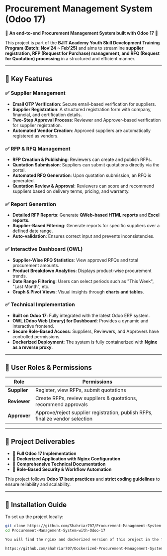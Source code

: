 # **Procurement Management System (Odoo 17)**
🚀 **An end-to-end Procurement Management System built with Odoo 17** 🚀  

This project is part of the **BJIT Academy Youth Skill Development Training Program (Batch: Nov’24 ~ Feb’25)** and aims to streamline **supplier registration, RFP (Request for Purchase) management, and RFQ (Request for Quotation) processing** in a structured and efficient manner.

---

## **🔹 Key Features**
### ✅ **Supplier Management**
- **Email OTP Verification**: Secure email-based verification for suppliers.
- **Supplier Registration**: A structured registration form with company, financial, and certification details.
- **Two-Step Approval Process**: Reviewer and Approver-based verification for supplier registration.
- **Automated Vendor Creation**: Approved suppliers are automatically registered as vendors.

### ✅ **RFP & RFQ Management**
- **RFP Creation & Publishing**: Reviewers can create and publish RFPs.
- **Quotation Submission**: Suppliers can submit quotations directly via the portal.
- **Automated RFQ Generation**: Upon quotation submission, an RFQ is generated.
- **Quotation Review & Approval**: Reviewers can score and recommend suppliers based on delivery terms, pricing, and warranty.

### ✅ **Report Generation**
- **Detailed RFP Reports**: Generate **QWeb-based HTML reports** and **Excel reports**.
- **Supplier-Based Filtering**: Generate reports for specific suppliers over a defined date range.
- **Auto-validation**: Ensures correct input and prevents inconsistencies.

### ✅ **Interactive Dashboard (OWL)**
- **Supplier-Wise RFQ Statistics**: View approved RFQs and total procurement amounts.
- **Product Breakdown Analytics**: Displays product-wise procurement trends.
- **Date Range Filtering**: Users can select periods such as "This Week", "Last Month", etc.
- **Graph & Pivot Views**: Visual insights through **charts and tables**.

### ✅ **Technical Implementation**
- **Built on Odoo 17**: Fully integrated with the latest Odoo ERP system.
- **OWL (Odoo Web Library) for Dashboard**: Provides a dynamic and interactive frontend.
- **Secure Role-Based Access**: Suppliers, Reviewers, and Approvers have controlled permissions.
- **Dockerized Deployment**: The system is fully containerized with **Nginx as a reverse proxy**.

---

## **🔹 User Roles & Permissions**
| **Role**    | **Permissions** |
|------------|---------------|
| **Supplier** | Register, view RFPs, submit quotations |
| **Reviewer** | Create RFPs, review suppliers & quotations, recommend approvals |
| **Approver** | Approve/reject supplier registration, publish RFPs, finalize vendor selection |

---

## **🔹 Project Deliverables**
- 📌 **Full Odoo 17 Implementation**  
- 📌 **Dockerized Application with Nginx Configuration**  
- 📌 **Comprehensive Technical Documentation**  
- 📌 **Role-Based Security & Workflow Automation**  

This project follows **Odoo 17 best practices** and **strict coding guidelines** to ensure reliability and scalability.

---

## **🔹 Installation Guide**
To set up the project locally:
```bash
git clone https://github.com/Shahriar707/Procurement-Management-System-with-Odoo-17.git
cd Procurement-Management-System-with-Odoo-17

You will find the nginx and dockerized version of this project in the following URL:

https://github.com/Shahriar707/Dockerized-Procurement-Management-System-with-Odoo-17
